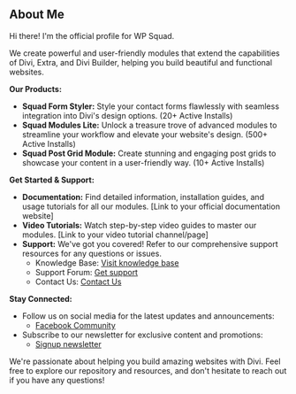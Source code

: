## About Me

Hi there! I'm the official profile for WP Squad. 

We create powerful and user-friendly modules that extend the capabilities of Divi, Extra, and Divi Builder, helping you build beautiful and functional websites.

**Our Products:**

* **Squad Form Styler:** Style your contact forms flawlessly with seamless integration into Divi's design options. (20+ Active Installs)
* **Squad Modules Lite:** Unlock a treasure trove of advanced modules to streamline your workflow and elevate your website's design. (500+ Active Installs)
* **Squad Post Grid Module:** Create stunning and engaging post grids to showcase your content in a user-friendly way. (10+ Active Installs)

**Get Started & Support:**

* **Documentation:** Find detailed information, installation guides, and usage tutorials for all our modules. [Link to your official documentation website]
* **Video Tutorials:** Watch step-by-step video guides to master our modules. [Link to your video tutorial channel/page]
* **Support:** We've got you covered! Refer to our comprehensive support resources for any questions or issues.
    * Knowledge Base: [Visit knowledge base](https://squadmodules/support)
    * Support Forum: [Get support](https://squadmodules/support)
    * Contact Us: [Contact Us](https://squadmodules/support)

**Stay Connected:**

* Follow us on social media for the latest updates and announcements:
    * [Facebook Community](https://www.facebook.com/groups/squadmodules/)
* Subscribe to our newsletter for exclusive content and promotions:
    * [Signup newsletter](https://squadmodules/support)

We're passionate about helping you build amazing websites with Divi. Feel free to explore our repository and resources, and don't hesitate to reach out if you have any questions!
